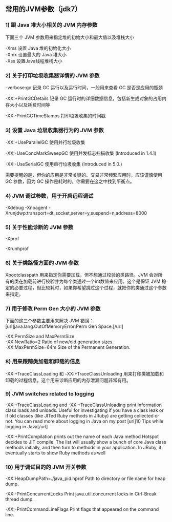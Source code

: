 ## 常用的JVM参数（jdk7）
### 1) 跟 Java 堆大小相关的 JVM 内存参数 

下面三个 JVM 参数用来指定堆的初始大小和最大值以及堆栈大小 

-Xms        设置 Java 堆的初始化大小  
-Xmx        设置最大的 Java 堆大小   
-Xss        设置Java线程堆栈大小   

### 2) 关于打印垃圾收集器详情的 JVM 参数 

-verbose:gc 记录 GC 运行以及运行时间，一般用来查看 GC 是否是应用的瓶颈   

-XX:+PrintGCDetails 记录 GC 运行时的详细数据信息，包括新生成对象的占用内存大小以及耗费时间等   

-XX:-PrintGCTimeStamps  打印垃圾收集的时间戳   



### 3) 设置 Java 垃圾收集器行为的 JVM 参数 

-XX:+UseParallelGC      使用并行垃圾收集   

-XX:-UseConcMarkSweepGC 使用并发标志扫描收集 (Introduced in 1.4.1)   

-XX:-UseSerialGC        使用串行垃圾收集 (Introduced in 5.0.)   

需要提醒的是，但你的应用是非常关键的、交易非常频繁应用时，应该谨慎使用 GC 参数，因为 GC 操作是耗时的，你需要在这之中找到平衡点。   

### 4) JVM 调试参数，用于开启远程调试 

-Xdebug -Xnoagent -Xrunjdwp:transport=dt_socket,server=y,suspend=n,address=8000   


### 5) 关于性能诊断的 JVM 参数 

-Xprof 

-Xrunhprof 


### 6) 关于类路径方面的 JVM 参数 

Xbootclasspath 用来指定你需要加载，但不想通过校验的类路径。JVM 会对所有的类在加载前进行校验并为每个类通过一个int数值来应用。这个是保证 JVM 稳定的必要过程，但比较耗时，如果你希望跳过这个过程，就把你的类通过这个参数来指定。 



### 7) 用于修改 Perm Gen 大小的 JVM 参数 

下面的这三个参数主要用来解决 JVM 错误：[url]java.lang.OutOfMemoryError:Perm Gen Space.[/url] 

-XX:PermSize and MaxPermSize   
-XX:NewRatio=2  Ratio of new/old generation sizes.   
-XX:MaxPermSize=64m     Size of the Permanent Generation.   

### 8) 用来跟踪类加载和卸载的信息 

-XX:+TraceClassLoading 和 -XX:+TraceClassUnloading 用来打印类被加载和卸载的过程信息，这个用来诊断应用的内存泄漏问题非常有用。 

### 9) JVM switches related to logging 

-XX:+TraceClassLoading and -XX:+TraceClassUnloading print information class loads and unloads. Useful for investigating if you have a class leak or if old classes (like JITed Ruby methods in JRuby) are getting collected or not. You can read more about logging in Java on my post [url]10 Tips while logging in Java[/url] 


-XX:+PrintCompilation prints out the name of each Java method Hotspot decides to JIT compile. The list will usually show a bunch of core Java class methods initially, and then turn to methods in your application. In JRuby, it eventually starts to show Ruby methods as well 

### 10) 用于调试目的的 JVM 开关参数 

-XX:HeapDumpPath=./java_pid.hprof  Path to directory or file name for heap dump. 

-XX:-PrintConcurrentLocks       Print java.util.concurrent locks in Ctrl-Break thread dump. 

-XX:-PrintCommandLineFlags   Print flags that appeared on the command line. 
